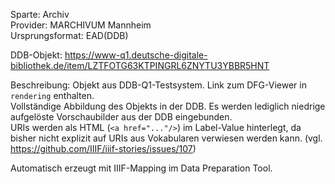 Sparte: Archiv  
Provider: MARCHIVUM Mannheim  
Ursprungsformat: EAD(DDB)

DDB-Objekt: https://www-q1.deutsche-digitale-bibliothek.de/item/LZTFOTG63KTPINGRL6ZNYTU3YBBR5HNT

Beschreibung: Objekt aus DDB-Q1-Testsystem. Link zum DFG-Viewer in `rendering` enthalten.  
Vollständige Abbildung des Objekts in der DDB. Es werden lediglich niedrige aufgelöste Vorschaubilder aus der DDB eingebunden.  
URIs werden als HTML (`<a href="..."/>`) im Label-Value hinterlegt, da bisher nicht explizit auf URIs aus Vokabularen verwiesen werden kann. (vgl. https://github.com/IIIF/iiif-stories/issues/107)

Automatisch erzeugt mit IIIF-Mapping im Data Preparation Tool.